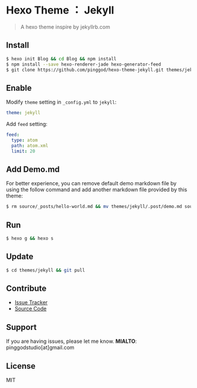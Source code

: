# Hexo Theme ： Jekyll

> A hexo theme inspire by jekyllrb.com

## Install

``` bash
$ hexo init Blog && cd Blog && npm install
$ npm install --save hexo-renderer-jade hexo-generator-feed
$ git clone https://github.com/pinggod/hexo-theme-jekyll.git themes/jekyll
```

## Enable

Modify `theme` setting in `_config.yml` to `jekyll`:

```yaml
theme: jekyll
```

Add `feed` setting:

```yaml
feed:
  type: atom
  path: atom.xml
  limit: 20
```

## Add Demo.md

For better experience, you can remove default demo markdown file by using the follow command and add another markdown file provided by this theme:

```bash
$ rm source/_posts/hello-world.md && mv themes/jekyll/.post/demo.md source/_posts 
```

## Run

```bash
$ hexo g && hexo s
```

## Update

``` bash
$ cd themes/jekyll && git pull
```

## Contribute

- [Issue Tracker](https://github.com/pinggod/jekyll/issues)
- [Source Code](https://github.com/pinggod/jekyll)

## Support

If you are having issues, please let me know.
**MIALTO**: pinggodstudio[at]gmail.com

## License

MIT

